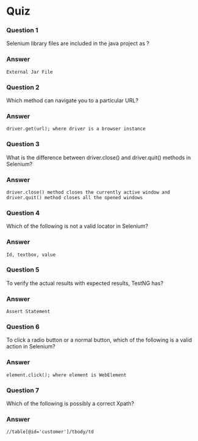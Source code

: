 # Quiz

### Question 1
Selenium library files are included in the java project as ?
### Answer
    External Jar File

### Question 2
Which method can navigate you to a particular URL?
### Answer
    driver.get(url); where driver is a browser instance

### Question 3
What is the difference between driver.close() and driver.quit() methods in Selenium?
### Answer
    driver.close() method closes the currently active window and driver.quit() method closes all the opened windows

### Question 4
Which of the following is not a valid locator in Selenium?
### Answer
    Id, textbox, value

### Question 5
To verify the actual results with expected results, TestNG has?
### Answer
    Assert Statement

### Question 6
To click a radio button or a normal button, which of the following is a valid action in Selenium?
### Answer
    element.click(); where element is WebElement
    
### Question 7
Which of the following is possibly a correct Xpath?
### Answer
    //table[@id='customer']/tbody/td



